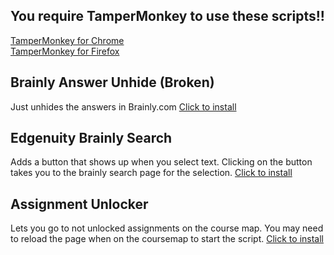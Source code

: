 <h2>You require TamperMonkey to use these scripts!!</h2>
<div>
<a href="https://chrome.google.com/webstore/detail/tampermonkey/dhdgffkkebhmkfjojejmpbldmpobfkfo?hl=en">TamperMonkey for Chrome</a>
</div>
<div>
<a href="https://addons.mozilla.org/en-US/firefox/addon/tampermonkey/">TamperMonkey for Firefox</a>
</div>

<h2>Brainly Answer Unhide (Broken)</h2>

Just unhides the answers in Brainly.com
<a href="https://raw.githubusercontent.com/Subatomicmc/Edgenuity-Brainly-Scripts/master/BrainlyAnswerUnhider.user.js">Click to install</a>

<h2>Edgenuity Brainly Search</h2>
Adds a button that shows up when you select text. Clicking on the button takes you to the brainly search page for the selection.
<a href="https://raw.githubusercontent.com/Subatomicmc/Edgenuity-Brainly-Scripts/master/EdgenuityEasyBrainlySearch.user.js">Click to install</a>

<h2>Assignment Unlocker</h2>
Lets you go to not unlocked assignments on the course map. You may need to reload the page when on the coursemap to start the script.
<a href="https://github.com/Subatomicmc/Edgenuity-Brainly-Scripts/raw/master/AssignmentUnlocker.user.js">Click to install</a>
